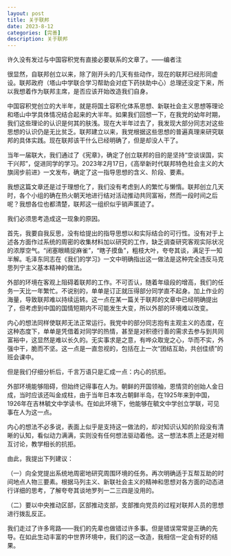 ```yaml
---
layout: post
title: 关于联邦
date: 2023-8-12
categories: [完善]
description: 关于联邦
---
```


许久没有发过与中国容积党有直接必要联系的文章了。——编者注

很显然，自联邦创立以来，除了刚开头的几天有些动作，现在的联邦已经形同虚设。联邦政府（塔山中学联合学习帮助会对症下药扶助中心）总理还没定下来，所以我想着作为联邦主席，是否应该开始改造我们自身。

中国容积党创立的大半年，就是将国土容积化体系思想、新联社会主义思想等理论和塔山中学具体情况结合起来的大半年。如果我们回想一下，在我党的幼年时期，我们这些理论的认识是何其的肤浅。现在大半年过去了，我发现大部分同志对这些思想的认识仍是无比贫乏。联邦建立以来，我党根据这些思想的普遍真理来研究联邦的具体实践。现在联邦该干什么已经明确了，但是却没人干了。

当年一届联大，我们通过了《宪章》，确定了创立联邦的目的是坚持“空谈误国，实干兴邦”，促进同学的学习。2023年2月17日，《高举新时代联邦特色社会主义的大旗阔步前进》一文发布，确定了这一指导思想的含义、阶段、要素。

我想这篇文章还是过于理想化了，我们没有考虑到人的繁忙与懒惰。联邦创立几天时，各个小组的确在热火朝天地进行结对活动推动共同富裕，然而一段时间之后呢？我想各位也都清楚，联邦这一组织似乎销声匿迹了。

我们必须思考造成这一现象的原因。

首先，我要自我反思，没有给提出的指导思想以和实际结合的可行性。没有对于上述各方面作过系统的周密的收集材料加以研究的工作，缺乏调查研究客观实际状况的浓厚空气。“闭塞眼睛捉麻雀”，“瞎子摸鱼”，粗枝大叶，夸夸其谈，满足于一知半解。毛泽东同志在《我们的学习》一文中明确指出这一做法是这种完全违反马克思列宁主义基本精神的做法。

外部的环境在客观上阻碍着联邦的工作。不可否认，随着年级段的增高，我们的任务一天比一年繁忙。不说别的，单单是订正就压得部分同学直不起身。加上作业的海量，导致联邦难以持续运转。这一点在某一篇关于联邦的文章中已经明确提出了，但考虑到中国的国情短期内不可能发生大变，所以外部的环境难以改变。

内心的想法同样使联邦无法正常运行。我党中的部分同志抱有主观主义的态度，在这种态度下，单单是凭借着对同学的热情，甚至是对积德行善的需求去参与到共同富裕中，这显然是难以长久的。无实事求是之意，有哗众取宠之心，华而不实，外强中干，脆而不坚。这一点是一直忽视的，包括在上一次“团结互助，共创佳绩”的班会课中。

但是我们仔细分析后，千言万语只是汇成一点：内心的抗拒。

外部环境能够阻碍，但始终记得事在人为。朝鲜的开国领袖，恩情贷的创始人金日成，当时应该还叫金成柱，由于当年日本攻占朝鲜半岛，在1925年来到中国，1926年在吉林毓文中学读书。在如此环境下，他能够在毓文中学创立学联，可见事在人为这一点。

内心的想法不必多说，表面上似乎是支持这一做法的，却对知识认知的阶段没有清晰的认知，看似动力满满，实则没有任何想法驱动着他。这一想法本质上还是对相互讨论，教学相长的抗拒。

由此，我提出下列建议：

（一）向全党提出系统地周密地研究周围环境的任务。再次明确适于互帮互助的时间地点人物三要素。根据马列主义、新联社会主义的精神和思想对各方面的动态进行详细的思考，了解夸夸其谈地罗列一二三四是没用的。

（二）要以中央推动区部，区部推动支部，支部推向党员的过程对联邦人员的思想进行拨乱反正。

我们走过了许多弯路——我们的先辈也做错过许多事。但是错误常常是正确的先导。在如此生动丰富的中世界环境中，我们的这一改造，我相信一定会有好的结果。
